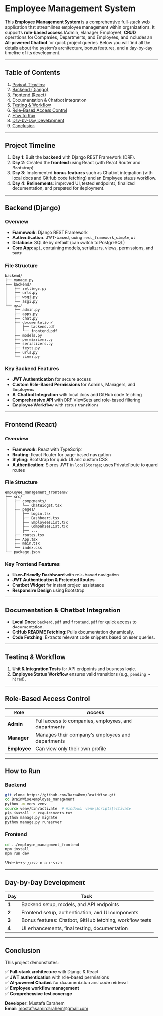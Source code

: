 # Employee Management System

This **Employee Management System** is a comprehensive full-stack web application that streamlines employee management within organizations. It supports **role-based access** (Admin, Manager, Employee), **CRUD** operations for Companies, Departments, and Employees, and includes an **AI-powered Chatbot** for quick project queries. Below you will find all the details about the system’s architecture, bonus features, and a day-by-day timeline of its development.

---

## Table of Contents

1. [Project Timeline](#project-timeline)  
2. [Backend (Django)](#backend-django)  
3. [Frontend (React)](#frontend-react)  
4. [Documentation & Chatbot Integration](#documentation--chatbot-integration)  
5. [Testing & Workflow](#testing--workflow)  
6. [Role-Based Access Control](#role-based-access-control)  
7. [How to Run](#how-to-run)  
8. [Day-by-Day Development](#day-by-day-development)  
9. [Conclusion](#conclusion)  

---

## Project Timeline

1. **Day 1**: Built the **backend** with Django REST Framework (DRF).  
2. **Day 2**: Created the **frontend** using React (with React Router and Bootstrap).  
3. **Day 3**: Implemented **bonus features** such as Chatbot integration (with local docs and GitHub code fetching) and an Employee status workflow.  
4. **Day 4**: **Refinements**: improved UI, tested endpoints, finalized documentation, and prepared for deployment.

---

## Backend (Django)

### Overview

- **Framework**: Django REST Framework  
- **Authentication**: JWT-based, using `rest_framework_simplejwt`  
- **Database**: SQLite by default (can switch to PostgreSQL)  
- **Core App**: `api`, containing models, serializers, views, permissions, and tests

### File Structure

```
backend/
├── manage.py
├── backend/
│   ├── settings.py
│   ├── urls.py
│   ├── wsgi.py
│   └── asgi.py
└── api/
    ├── admin.py
    ├── apps.py
    ├── chat.py
    ├── documentation/
    │   ├── backend.pdf
    │   └── frontend.pdf
    ├── models.py
    ├── permissions.py
    ├── serializers.py
    ├── tests.py
    ├── urls.py
    └── views.py
```

### Key Backend Features

- **JWT Authentication** for secure access
- **Custom Role-Based Permissions** for Admins, Managers, and Employees
- **AI Chatbot Integration** with local docs and GitHub code fetching
- **Comprehensive API** with DRF ViewSets and role-based filtering
- **Employee Workflow** with status transitions

---

## Frontend (React)

### Overview

- **Framework**: React with TypeScript  
- **Routing**: React Router for page-based navigation  
- **Styling**: Bootstrap for quick UI and custom CSS  
- **Authentication**: Stores JWT in `localStorage`; uses PrivateRoute to guard routes

### File Structure

```
employee_management_frontend/
├── src/
│   ├── components/
│   │   └── ChatWidget.tsx
│   ├── pages/
│   │   ├── Login.tsx
│   │   ├── Dashboard.tsx
│   │   ├── EmployeesList.tsx
│   │   ├── CompaniesList.tsx
│   │   ├── ...
│   ├── routes.tsx
│   ├── App.tsx
│   ├── main.tsx
│   └── index.css
└── package.json
```

### Key Frontend Features

- **User-Friendly Dashboard** with role-based navigation
- **JWT Authentication & Protected Routes**
- **Chatbot Widget** for instant project assistance
- **Responsive Design** using Bootstrap

---

## Documentation & Chatbot Integration

- **Local Docs**: `backend.pdf` and `frontend.pdf` for quick access to documentation.
- **GitHub README Fetching**: Pulls documentation dynamically.
- **Code Fetching**: Extracts relevant code snippets based on user queries.

---

## Testing & Workflow

1. **Unit & Integration Tests** for API endpoints and business logic.
2. **Employee Status Workflow** ensures valid transitions (e.g., `pending → hired`).

---

## Role-Based Access Control

| Role     | Access |
|----------|--------|
| **Admin**  | Full access to companies, employees, and departments |
| **Manager**  | Manages their company’s employees and departments |
| **Employee**  | Can view only their own profile |

---

## How to Run

### Backend

```bash
git clone https://github.com/Dara4hem/BrainWise.git
cd BrainWise/employee_management
python -m venv venv
source venv/bin/activate  # Windows: venv\Scripts\activate
pip install -r requirements.txt
python manage.py migrate
python manage.py runserver
```

### Frontend

```bash
cd ../employee_management_frontend
npm install
npm run dev
```

Visit: `http://127.0.0.1:5173`

---

## Day-by-Day Development

| Day | Task |
|-----|------|
| **1** | Backend setup, models, and API endpoints |
| **2** | Frontend setup, authentication, and UI components |
| **3** | Bonus features: Chatbot, GitHub fetching, workflow tests |
| **4** | UI enhancements, final testing, documentation |

---

## Conclusion

This project demonstrates:

✅ **Full-stack architecture** with Django & React  
✅ **JWT authentication** with role-based permissions  
✅ **AI-powered Chatbot** for documentation and code retrieval  
✅ **Employee workflow management**  
✅ **Comprehensive test coverage**  

**Developer**: Mustafa Darahem  
**Email**: mostafasamirdarahem@gmail.com
